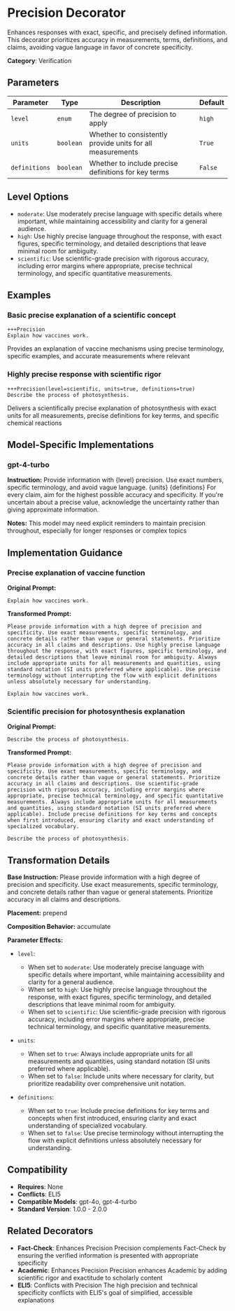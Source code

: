 # Precision Decorator

Enhances responses with exact, specific, and precisely defined information. This decorator prioritizes accuracy in measurements, terms, definitions, and claims, avoiding vague language in favor of concrete specificity.

**Category**: Verification

## Parameters

| Parameter | Type | Description | Default |
|-----------|------|-------------|--------|
| `level` | `enum` | The degree of precision to apply | `high` |
| `units` | `boolean` | Whether to consistently provide units for all measurements | `True` |
| `definitions` | `boolean` | Whether to include precise definitions for key terms | `False` |

## Level Options

- `moderate`: Use moderately precise language with specific details where important, while maintaining accessibility and clarity for a general audience.
- `high`: Use highly precise language throughout the response, with exact figures, specific terminology, and detailed descriptions that leave minimal room for ambiguity.
- `scientific`: Use scientific-grade precision with rigorous accuracy, including error margins where appropriate, precise technical terminology, and specific quantitative measurements.

## Examples

### Basic precise explanation of a scientific concept

```
+++Precision
Explain how vaccines work.
```

Provides an explanation of vaccine mechanisms using precise terminology, specific examples, and accurate measurements where relevant

### Highly precise response with scientific rigor

```
+++Precision(level=scientific, units=true, definitions=true)
Describe the process of photosynthesis.
```

Delivers a scientifically precise explanation of photosynthesis with exact units for all measurements, precise definitions for key terms, and specific chemical reactions

## Model-Specific Implementations

### gpt-4-turbo

**Instruction:** Provide information with {level} precision. Use exact numbers, specific terminology, and avoid vague language. {units} {definitions} For every claim, aim for the highest possible accuracy and specificity. If you're uncertain about a precise value, acknowledge the uncertainty rather than giving approximate information.

**Notes:** This model may need explicit reminders to maintain precision throughout, especially for longer responses or complex topics


## Implementation Guidance

### Precise explanation of vaccine function

**Original Prompt:**
```
Explain how vaccines work.
```

**Transformed Prompt:**
```
Please provide information with a high degree of precision and specificity. Use exact measurements, specific terminology, and concrete details rather than vague or general statements. Prioritize accuracy in all claims and descriptions. Use highly precise language throughout the response, with exact figures, specific terminology, and detailed descriptions that leave minimal room for ambiguity. Always include appropriate units for all measurements and quantities, using standard notation (SI units preferred where applicable). Use precise terminology without interrupting the flow with explicit definitions unless absolutely necessary for understanding.

Explain how vaccines work.
```

### Scientific precision for photosynthesis explanation

**Original Prompt:**
```
Describe the process of photosynthesis.
```

**Transformed Prompt:**
```
Please provide information with a high degree of precision and specificity. Use exact measurements, specific terminology, and concrete details rather than vague or general statements. Prioritize accuracy in all claims and descriptions. Use scientific-grade precision with rigorous accuracy, including error margins where appropriate, precise technical terminology, and specific quantitative measurements. Always include appropriate units for all measurements and quantities, using standard notation (SI units preferred where applicable). Include precise definitions for key terms and concepts when first introduced, ensuring clarity and exact understanding of specialized vocabulary.

Describe the process of photosynthesis.
```

## Transformation Details

**Base Instruction:** Please provide information with a high degree of precision and specificity. Use exact measurements, specific terminology, and concrete details rather than vague or general statements. Prioritize accuracy in all claims and descriptions.

**Placement:** prepend

**Composition Behavior:** accumulate

**Parameter Effects:**

- `level`:
  - When set to `moderate`: Use moderately precise language with specific details where important, while maintaining accessibility and clarity for a general audience.
  - When set to `high`: Use highly precise language throughout the response, with exact figures, specific terminology, and detailed descriptions that leave minimal room for ambiguity.
  - When set to `scientific`: Use scientific-grade precision with rigorous accuracy, including error margins where appropriate, precise technical terminology, and specific quantitative measurements.

- `units`:
  - When set to `true`: Always include appropriate units for all measurements and quantities, using standard notation (SI units preferred where applicable).
  - When set to `false`: Include units where necessary for clarity, but prioritize readability over comprehensive unit notation.

- `definitions`:
  - When set to `true`: Include precise definitions for key terms and concepts when first introduced, ensuring clarity and exact understanding of specialized vocabulary.
  - When set to `false`: Use precise terminology without interrupting the flow with explicit definitions unless absolutely necessary for understanding.

## Compatibility

- **Requires**: None
- **Conflicts**: ELI5
- **Compatible Models**: gpt-4o, gpt-4-turbo
- **Standard Version**: 1.0.0 - 2.0.0

## Related Decorators

- **Fact-Check**: Enhances Precision Precision complements Fact-Check by ensuring the verified information is presented with appropriate specificity
- **Academic**: Enhances Precision Precision enhances Academic by adding scientific rigor and exactitude to scholarly content
- **ELI5**: Conflicts with Precision The high precision and technical specificity conflicts with ELI5's goal of simplified, accessible explanations
